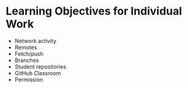 # Learning Objectives for Individual Work

* Network activity
* Remotes
* Fetch/push
* Branches
* Student repositories
* GitHub Classroom
* Permission
